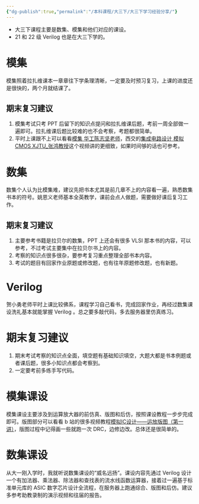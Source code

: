 ```yaml
---
{"dg-publish":true,"permalink":"/本科课程/大三下/大三下学习经验分享/"}
---
```


- 大三下课程主要是数集、模集和他们对应的课设。
- 21 和 22 级 Verilog 也是在大三下学的。

# 模集
模集照着拉扎维课本一章章往下学条理清晰，一定要及时预习复习，上课的进度还是很快的，两个月就结课了。

## 期末复习建议
1. 模集考试只考 PPT 后留下的知识点提问和拉扎维课后题，考前一周全部做一遍即可。拉扎维课后题比较难的也不会考察，考题都很简单。
2. 平时上课跟不上可以看看[模集 华工陈志坚老师]([1-绪论_哔哩哔哩_bilibili](https://www.bilibili.com/video/BV16p4y1E7ZQ/?spm_id_from=333.1387.favlist.content.click&vd_source=583ce01e748687f1ad53735481106fde))，西交的[集成电路设计 模拟CMOS XJTU_张鸿教授](https://www.bilibili.com/video/BV1SK4y1N7wN/?spm_id_from=333.1387.favlist.content.click&vd_source=583ce01e748687f1ad53735481106fde)这个视频讲的更细致，如果时间够的话也可参考。

# 数集
数集个人认为比模集难，建议先把书本尤其是前几章不上的内容看一遍，熟悉数集书本的符号。姚恩义老师基本全英教学，课前会点人做题，需要做好课后复习工作。

## 期末复习建议
1. 主要参考书籍是拉贝尔的数集，PPT 上还会有很多 VLSI 那本书的内容，可以参考，不过考试主要集中在拉贝尔书上的内容。
2. 考察的知识点很多很杂，要参考复习重点整理全部书本内容。
3. 考试的题目有回家作业原题或修改题，也有往年原题修改题，也有新题。

# Verilog
贺小勇老师平时上课比较佛系，课程学习自己看书，完成回家作业，再经过数集课设洗礼基本就能掌握 Verilog 。总之要多敲代码，多去服务器里仿真练习。

# 期末复习建议
1. 期末考试考察的知识点全面，填空题有基础知识填空，大题大都是书本例题或者课后题，很多小知识点都会考察到。
2. 一定要考前多练手写代码。

# 模集课设
模集课设主要涉及到运算放大器的前仿真、版图和后仿，按照课设教程一步步完成即可。版图部分可以看看 b 站的很多视频教程[模拟IC设计——运放版图（第一讲）](https://www.bilibili.com/video/BV1Qj42197X1/?spm_id_from=333.337.search-card.all.click&vd_source=583ce01e748687f1ad53735481106fde)，版图过程中记得画一些就跑一次 DRC，边修边改。总体还是很简单的。

# 数集课设
从大一刚入学时，我就听说数集课设的“威名远扬”。课设内容先通过 Verilog 设计一个有加法器、乘法器、除法器和查找表的流水线函数运算器，接着过一遍基于标准单元库的 ASIC 数字芯片设计全流程，在服务器上跑通综合、版图和后仿。建议多参考助教录制的演示视频和往届的报告。
